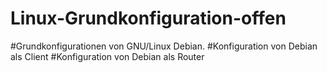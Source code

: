 # Linux-Grundkonfiguration-offen
#Grundkonfigurationen von GNU/Linux Debian.
#Konfiguration von Debian als Client
#Konfiguration von Debian als Router

  